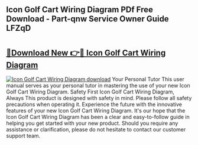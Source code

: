 ## Icon Golf Cart Wiring Diagram PDf Free Download - Part-qnw Service Owner Guide LFZqD

# <h2><a href="http://dfjdsb.blite.top/?on=Icon+Golf+Cart+Wiring+Diagram">🔗Download New 👉🔴 Icon Golf Cart Wiring Diagram</a></h2>

[![Icon Golf Cart Wiring Diagram download](https://i.imgur.com/lujVjoI.png)](http://dfjdsb.blite.top/?on=Icon+Golf+Cart+Wiring+Diagram)
Your Personal Tutor This user manual serves as your personal tutor in mastering the use of your new Icon Golf Cart Wiring Diagram. Safety First Icon Golf Cart Wiring Diagram, Always This product is designed with safety in mind. Please follow all safety precautions when operating it. Experience the future with the innovative features of your new Icon Golf Cart Wiring Diagram. It's our hope that the Icon Golf Cart Wiring Diagram has been a clear and easy-to-follow guide in helping you get started with your new product. Should you require any assistance or clarification, please do not hesitate to contact our customer support team.
